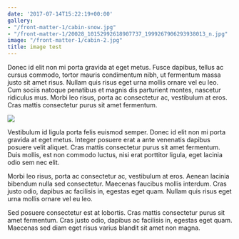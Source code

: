 ```yaml
---
date: '2017-07-14T15:22:19+00:00'
gallery:
- "/front-matter-1/cabin-snow.jpg"
- "/front-matter-1/20028_10152992618907737_1999267906293938013_n.jpg"
image: "/front-matter-1/cabin-2.jpg"
title: image test
---
```



Donec id elit non mi porta gravida at eget metus. Fusce dapibus, tellus ac cursus commodo, tortor mauris condimentum nibh, ut fermentum massa justo sit amet risus. Nullam quis risus eget urna mollis ornare vel eu leo. Cum sociis natoque penatibus et magnis dis parturient montes, nascetur ridiculus mus. Morbi leo risus, porta ac consectetur ac, vestibulum at eros. Cras mattis consectetur purus sit amet fermentum.

![](/body-1/20028_10152992618907737_1999267906293938013_n.jpg)

Vestibulum id ligula porta felis euismod semper. Donec id elit non mi porta gravida at eget metus. Integer posuere erat a ante venenatis dapibus posuere velit aliquet. Cras mattis consectetur purus sit amet fermentum. Duis mollis, est non commodo luctus, nisi erat porttitor ligula, eget lacinia odio sem nec elit.

Morbi leo risus, porta ac consectetur ac, vestibulum at eros. Aenean lacinia bibendum nulla sed consectetur. Maecenas faucibus mollis interdum. Cras justo odio, dapibus ac facilisis in, egestas eget quam. Nullam quis risus eget urna mollis ornare vel eu leo.

Sed posuere consectetur est at lobortis. Cras mattis consectetur purus sit amet fermentum. Cras justo odio, dapibus ac facilisis in, egestas eget quam. Maecenas sed diam eget risus varius blandit sit amet non magna.